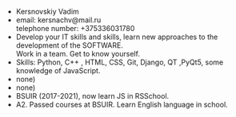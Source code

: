 <!DOCTYPE HTML>
<html>
  <head>
    <link>
  </head>
  <body>
    <div>
      <ul>
          
  <li>Kersnovskiy Vadim</li>
  <li>email: kersnachv@mail.ru <br> telephone number: +375336031780</li>
  <li>Develop your IT skills and skills, learn new approaches to the development of the SOFTWARE.<br> Work in a team. Get to know yourself.</li>
  <li>Skills: Python, C++ , HTML, CSS, Git, Django, QT ,PyQt5, some knowledge of JavaScript.</li>
  <li>none)</li>
  <li>none)
</li>
  <li>BSUIR (2017-2021), now learn JS in RSSchool.</li>
  <li>A2. Passed courses at BSUIR. Learn English language in school.</li>
</ul>
    </div>
  </body>
</html>